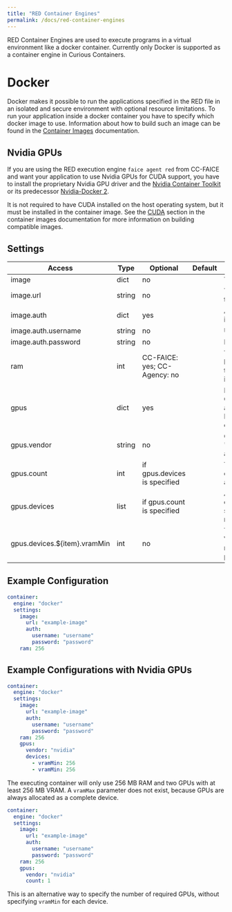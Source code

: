```yaml
---
title: "RED Container Engines"
permalink: /docs/red-container-engines
---
```


RED Container Engines are used to execute programs in a virtual environment like a docker container. Currently only Docker is supported as a container engine in Curious Containers.


# Docker

Docker makes it possible to run the applications specified in the RED file in an isolated and secure environment with optional resource limitations. To run your application inside a docker container you have to specify which docker image to use. Information about how to build such an image can be found in the [Container Images](/docs/container-images) documentation.


## Nvidia GPUs

If you are using the RED execution engine `faice agent red` from CC-FAICE and want your application to use Nvidia GPUs for CUDA support, you have to install the proprietary Nvidia GPU driver and the [Nvidia Container Toolkit](https://github.com/NVIDIA/nvidia-docker) or its predecessor [Nvidia-Docker 2](https://github.com/NVIDIA/nvidia-docker).

It is not required to have CUDA installed on the host operating system, but it must be installed in the container image. See the [CUDA](/docs/container-images#cuda) section in the container images documentation for more information on building compatible images.


## Settings

| Access | Type | Optional | Default | Description |
| --- | --- | --- | --- | --- |
| image | dict | no | | The image |
| image.url | string | no | | The URL of the image |
| image.auth | dict | yes | | Authentication information |
| image.auth.username | string | no | | Username |
| image.auth.password | string | no | | Password |
| ram | int | CC-FAICE: yes; CC-Agency: no | | The RAM limitation for the container in MB |
| gpus | dict | yes | | Make Nvidia GPUs available in a Docker container |
| gpus.vendor | string | no | | Currently only "nvidia" allowed |
| gpus.count | int | if gpus.devices is specified | | The number of GPUs to allocate |
| gpus.devices | list | if gpus.count is specified | | A list of GPU devices with specified requirements |
| gpus.devices.${item}.vramMin | int | no | | The minimal VRAM that must be present in MB |


## Example Configuration

```yaml
container:
  engine: "docker"
  settings:
    image:
      url: "example-image"
      auth:
        username: "username"
        password: "password"
    ram: 256
```


## Example Configurations with Nvidia GPUs

```yaml
container:
  engine: "docker"
  settings:
    image:
      url: "example-image"
      auth:
        username: "username"
        password: "password"
    ram: 256
    gpus:
      vendor: "nvidia"
      devices:
        - vramMin: 256
        - vramMin: 256
```

The executing container will only use 256 MB RAM and two GPUs with at least 256 MB VRAM. A `vramMax` parameter does not exist, because GPUs are always allocated as a complete device.

```yaml
container:
  engine: "docker"
  settings:
    image:
      url: "example-image"
      auth:
        username: "username"
        password: "password"
    ram: 256
    gpus:
      vendor: "nvidia"
      count: 1
```

This is an alternative way to specify the number of required GPUs, without specifying `vramMin` for each device.
